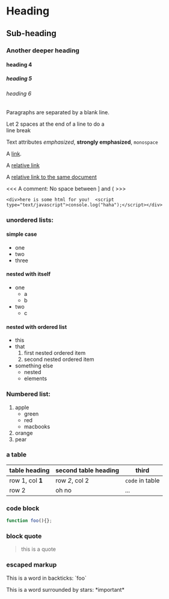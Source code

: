 Heading
=======
 
Sub-heading
-----------
 
### Another deeper heading

#### heading 4

##### heading 5

###### heading 6
 
Paragraphs are separated
by a blank line.
 
Let 2 spaces at the end of a line to do a  
line break
 
Text attributes *emphasized*, **strongly emphasized**, `monospace`
 
A [link](http://example.com).

A [relative link](../foo)

A [relative link to the same document](#section)

<<<  A comment: No space between ] and (  >>>

    <div>here is some html for you!  <script type="text/javascript">console.log("haha");</script></div>
 
### unordered lists:

#### simple case

 * one
 * two
 * three

#### nested with itself

 * one
     * a
     * b
 * two
     * c


#### nested with ordered list

* this
* that
    1. first nested ordered item
    2. second nested ordered item
* something else
    * nested
    * elements
 
### Numbered list:
 
 1. apple
     * green
     * red
     * macbooks
 2. orange
 3. pear


### a table

table heading | second table heading | third 
------------ | ------------- | --------------
row 1, col **1** | row *2*, col 2 | `code` in table 
row 2 | oh no | ... 

### code block

```javascript
function foo(){};
```

### block quote

> this is a
> quote

### escaped markup

This is a word in backticks: \`foo\`

This is a word surrounded by stars: \*important\*


